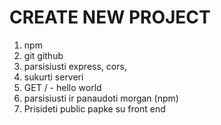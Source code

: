 # CREATE NEW PROJECT

1. npm
2. git github
3. parsisiusti express, cors,
4. sukurti serveri
5. GET / - hello world
6. parsisiusti ir panaudoti morgan (npm)
7. Prisideti public papke su front end
